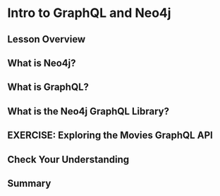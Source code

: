 # Intro to GraphQL and Neo4j

## Lesson Overview

## What is Neo4j?

## What is GraphQL?

## What is the Neo4j GraphQL Library?

## EXERCISE: Exploring the Movies GraphQL API

## Check Your Understanding

## Summary
